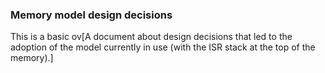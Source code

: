 ### Memory model design decisions

This is a basic ov[A document about design decisions that led to the adoption of the model currently in use (with the ISR stack at the top of the memory).]
